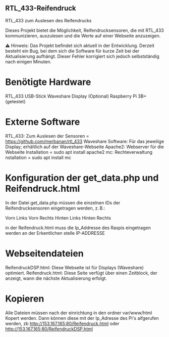 ## RTL_433-Reifendruck

RTL_433 zum Auslesen des Reifendrucks

Dieses Projekt bietet die Möglichkeit, Reifendrucksensoren, die mit RTL_433 kommunizieren, auszulesen und die Werte auf einer Webseite anzuzeigen.

⚠️ Hinweis:
Das Projekt befindet sich aktuell in der Entwicklung.
Derzeit besteht ein Bug, bei dem sich die Software für kurze Zeit bei der Aktualisierung aufhängt. Dieser Fehler korrigiert sich jedoch selbstständig nach einigen Minuten.

# Benötigte Hardware
RTL_433 USB-Stick
Waveshare Display (Optional)
Raspberry Pi 3B+ (getestet)

# Externe Software
RTL_433: Zum Auslesen der Sensoren = https://github.com/merbanan/rtl_433
Waveshare Software: Für das jeweilige Display; erhältlich auf der Waveshare-Webseite
Apache2: Webserver für die Webseite Installation =  sudo apt install apache2
mc: Rechteverwaltung nstallation = sudo apt install mc

# Konfiguration der get_data.php und Reifendruck.html
In der Datei get_data.php müssen die einzelnen IDs der Reifendrucksensoren eingetragen werden, z. B.:

Vorn Links
Vorn Rechts
Hinten Links
Hinten Rechts

in der Reifendruck.html muss die Ip_Addresse des Raspis eingetragen werden an der Erkentlichen stelle IP-ADDRESSE
# Webseitendateien

ReifendruckDSP.html:
Diese Webseite ist für Displays (Waveshare) optimiert.
Reifendruck.html:
Diese Seite verfügt über einen Zeitblock, der anzeigt, wann die nächste Aktualisierung erfolgt.

# Kopieren 
Alle Dateien müssen nach der einrichtung in den ordner var/www/html Kopert werden. Dann können diese mit der Ip_Adresse des Pi's aifgerufen werden, zb http://153.167.165:80/Reifendruck.html oder http://153.167.165:80/ReifendruckDSP.html
